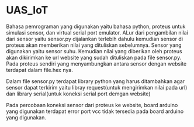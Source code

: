 # UAS_IoT

Bahasa pemrograman yang digunakan yaitu bahasa python, proteus untuk simulasi sensor, dan virtual serial port emulator. 
ALur dari pengambilan nilai dari sensor yaitu sensor.py dijalankan terlebih dahulu kemudian sensor di proteus akan memberikan nilai yang dituliskan sebelumnya. Sensor yang digunakan yaitu sensor suhu. Kemudian nilai yang diberikan oleh proteus akan dikirimkan ke url website yang sudah dituliskan pada file sensor.py. Pada proteus sendiri yang menyambungkan antara sensor dengan website terdapat dalam file.hex nya.

Dalam file sensor.py terdapat library python yang harus ditambahkan agar sensor dapat terkirim yaitu libray request(untuk mengirimkan nilai pada url) dan library serial(untuk koneksi serial port demgan website)

Pada percobaan koneksi sensor dari proteus ke website, board arduino yang digunakan terdapat error port vcc tidak tersedia pada board arduino yang digunakan.
